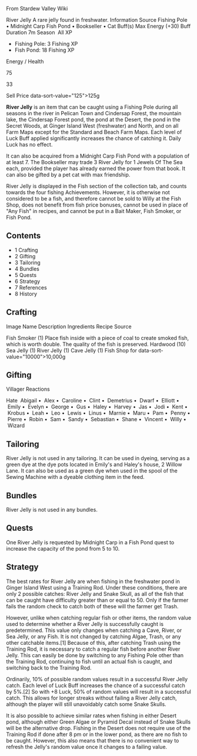 From Stardew Valley Wiki

River Jelly A rare jelly found in freshwater. Information Source Fishing Pole • Midnight Carp Fish Pond • Bookseller • Cat Buff(s) Max Energy (+30) Buff Duration 7m Season  All XP

- Fishing Pole: 3 Fishing XP
- Fish Pond: 18 Fishing XP

Energy / Health

75

33

Sell Price data-sort-value="125"&gt;125g

**River Jelly** is an item that can be caught using a Fishing Pole during all seasons in the river in Pelican Town and Cindersap Forest, the mountain lake, the Cindersap Forest pond, the pond at the Desert, the pond in the Secret Woods, at Ginger Island West (freshwater) and North, and on all Farm Maps except for the Standard and Beach Farm Maps. Each level of Luck Buff applied significantly increases the chance of catching it. Daily Luck has no effect.

It can also be acquired from a Midnight Carp Fish Pond with a population of at least 7. The Bookseller may trade 3 River Jelly for 1 Jewels Of The Sea each, provided the player has already earned the power from that book. It can also be gifted by a pet cat with max friendship.

River Jelly is displayed in the Fish section of the collection tab, and counts towards the four fishing Achievements. However, it is otherwise not considered to be a fish, and therefore cannot be sold to Willy at the Fish Shop, does not benefit from fish price bonuses, cannot be used in place of "Any Fish" in recipes, and cannot be put in a Bait Maker, Fish Smoker, or Fish Pond.

## Contents

- 1 Crafting
- 2 Gifting
- 3 Tailoring
- 4 Bundles
- 5 Quests
- 6 Strategy
- 7 References
- 8 History

## Crafting

Image Name Description Ingredients Recipe Source

Fish Smoker (1) Place fish inside with a piece of coal to create smoked fish, which is worth double. The quality of the fish is preserved. Hardwood (10) Sea Jelly (1) River Jelly (1) Cave Jelly (1) Fish Shop for data-sort-value="10000"&gt;10,000g

## Gifting

Villager Reactions

Hate  Abigail •  Alex •  Caroline •  Clint •  Demetrius •  Dwarf •  Elliott •  Emily •  Evelyn •  George •  Gus •  Haley •  Harvey •  Jas •  Jodi •  Kent •  Krobus •  Leah •  Leo •  Lewis •  Linus •  Marnie •  Maru •  Pam •  Penny •  Pierre •  Robin •  Sam •  Sandy •  Sebastian •  Shane •  Vincent •  Willy •  Wizard

## Tailoring

River Jelly is not used in any tailoring. It can be used in dyeing, serving as a green dye at the dye pots located in Emily's and Haley's house, 2 Willow Lane. It can also be used as a green dye when used in the spool of the Sewing Machine with a dyeable clothing item in the feed.

## Bundles

River Jelly is not used in any bundles.

## Quests

One River Jelly is requested by Midnight Carp in a Fish Pond quest to increase the capacity of the pond from 5 to 10.

## Strategy

The best rates for River Jelly are when fishing in the freshwater pond in Ginger Island West using a Training Rod. Under these conditions, there are only 2 possible catches: River Jelly and Snake Skull, as all of the fish that can be caught have difficulty greater than or equal to 50. Only if the farmer fails the random check to catch both of these will the farmer get Trash.

However, unlike when catching regular fish or other items, the random value used to determine whether a River Jelly is successfully caught is predetermined. This value only changes when catching a Cave, River, or Sea Jelly, or any Fish. It is not changed by catching Algae, Trash, or any other catchable items.\[1] Because of this, after catching Trash using the Training Rod, it is necessary to catch a regular fish before another River Jelly. This can easily be done by switching to any Fishing Pole other than the Training Rod, continuing to fish until an actual fish is caught, and switching back to the Training Rod.

Ordinarily, 10% of possible random values result in a successful River Jelly catch. Each level of Luck Buff increases the chance of a successful catch by 5%.\[2] So with +8 Luck, 50% of random values will result in a successful catch. This allows for longer streaks without failing a River Jelly catch, although the player will still unavoidably catch some Snake Skulls.

It is also possible to achieve similar rates when fishing in either Desert pond, although either Green Algae or Pyramid Decal instead of Snake Skulls will be the alternative drop. Fishing in the Desert does not require use of the Training Rod if done after 8 pm or in the lower pond, as there are no fish to be caught. However, this also means that there is no convenient way to refresh the Jelly's random value once it changes to a failing value.
